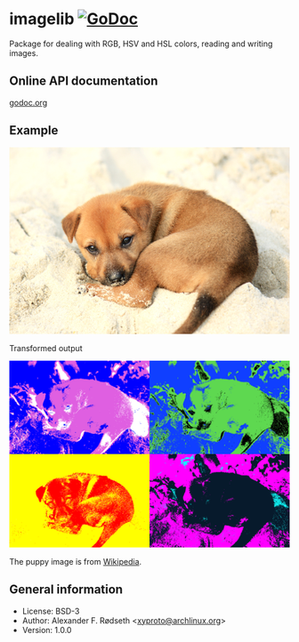# imagelib [![GoDoc](https://godoc.org/github.com/xyproto/imagelib?status.svg)](http://godoc.org/github.com/xyproto/imagelib)

Package for dealing with RGB, HSV and HSL colors, reading and writing images.

Online API documentation
------------------------

[godoc.org](http://godoc.org/github.com/xyproto/imagelib)


Example
-------

![puppy](cmd/puppyart/puppy.png)

Transformed output

![puppy](img/generated.png)

The puppy image is from [Wikipedia](http://upload.wikimedia.org/wikipedia/commons/c/c7/Puppy_on_Halong_Bay.jpg).


General information
-------------------

* License: BSD-3
* Author: Alexander F. Rødseth &lt;xyproto@archlinux.org&gt;
* Version: 1.0.0
